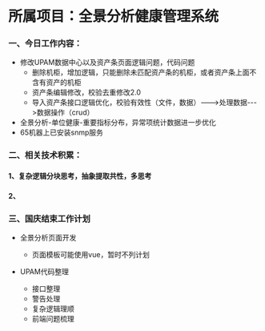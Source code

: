 # 所属项目：全景分析健康管理系统

### 一、今日工作内容：

- 修改UPAM数据中心以及资产条页面逻辑问题，代码问题
  - 删除机柜，增加逻辑，只能删除未匹配资产条的机柜，或者资产条上面不含有资产的机柜
  - 资产条编辑修改，校验去重修改2.0
  - 导入资产条接口逻辑优化，校验有效性（文件，数据）--->处理数据--->数据操作（crud）
- 全景分析-单位健康-重要指标分布，异常项统计数据进一步优化
- 65机器上已安装snmp服务

### 二、相关技术积累：

#### 1、复杂逻辑分块思考，抽象提取共性，多思考

#### 2、

### 三、国庆结束工作计划

- 全景分析页面开发
  - 页面模板可能使用vue，暂时不列计划

- UPAM代码整理
  - 接口整理
  - 警告处理
  - 复杂逻辑理顺
  - 前端问题梳理





